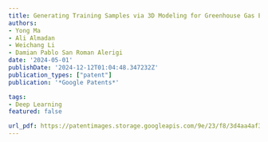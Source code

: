 ```yaml
---
title: Generating Training Samples via 3D Modeling for Greenhouse Gas Emission Detection
authors:
- Yong Ma
- Ali Almadan
- Weichang Li
- Damian Pablo San Roman Alerigi
date: '2024-05-01'
publishDate: '2024-12-12T01:04:48.347232Z'
publication_types: ["patent"]
publication: '*Google Patents*'

tags:
- Deep Learning
featured: false

url_pdf: https://patentimages.storage.googleapis.com/9e/23/f8/3d4aa4af362ab9/US20240177457A1.pdf
---
```

